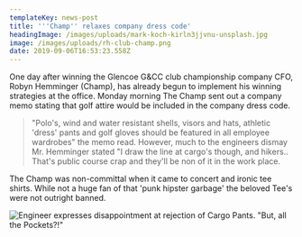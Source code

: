 ```yaml
---
templateKey: news-post
title: '''Champ'' relaxes company dress code'
headingImage: /images/uploads/mark-koch-kirln3jjvnu-unsplash.jpg
image: /images/uploads/rh-club-champ.png
date: 2019-09-06T16:53:23.558Z
---
```

One day after winning the Glencoe G&CC club championship company CFO, Robyn Hemminger (Champ), has already begun to implement his winning strategies at the office.  Monday morning The Champ sent out a company memo stating that golf attire would be included in the company dress code.

> "Polo's, wind and water resistant shells, visors and hats, athletic 'dress' pants and golf gloves should be featured in all employee wardrobes" the memo read.  However, much to the engineers dismay Mr. Hemminger stated "I draw the line at cargo's though, and hikers..  That's public course crap and they'll be non of it in the work place.

The Champ was non-committal when it came to concert and ironic tee shirts.  While not a huge fan of that 'punk hipster garbage' the beloved Tee's were not outright banned.

![Engineer expresses disappointment at rejection of Cargo Pants.  "But, all the Pockets?!"](/images/uploads/img_1988.jpg "Engineer expresses disappointment at rejection of Cargo Pants.  \\\"But, all the Pockets?!\\\"")

